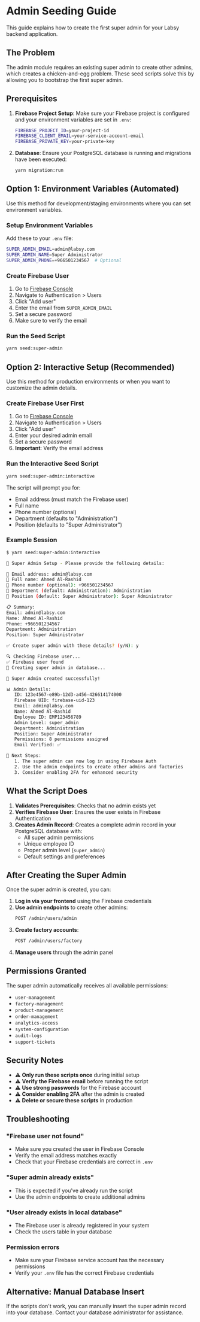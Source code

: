 # Admin Seeding Guide

This guide explains how to create the first super admin for your Labsy backend application.

## The Problem

The admin module requires an existing super admin to create other admins, which creates a chicken-and-egg problem. These seed scripts solve this by allowing you to bootstrap the first super admin.

## Prerequisites

1. **Firebase Project Setup**: Make sure your Firebase project is configured and your environment variables are set in `.env`:
   ```bash
   FIREBASE_PROJECT_ID=your-project-id
   FIREBASE_CLIENT_EMAIL=your-service-account-email
   FIREBASE_PRIVATE_KEY=your-private-key
   ```

2. **Database**: Ensure your PostgreSQL database is running and migrations have been executed:
   ```bash
   yarn migration:run
   ```

## Option 1: Environment Variables (Automated)

Use this method for development/staging environments where you can set environment variables.

### Setup Environment Variables

Add these to your `.env` file:
```bash
SUPER_ADMIN_EMAIL=admin@labsy.com
SUPER_ADMIN_NAME=Super Administrator
SUPER_ADMIN_PHONE=+966501234567  # Optional
```

### Create Firebase User

1. Go to [Firebase Console](https://console.firebase.google.com/)
2. Navigate to Authentication > Users
3. Click "Add user"
4. Enter the email from `SUPER_ADMIN_EMAIL`
5. Set a secure password
6. Make sure to verify the email

### Run the Seed Script

```bash
yarn seed:super-admin
```

## Option 2: Interactive Setup (Recommended)

Use this method for production environments or when you want to customize the admin details.

### Create Firebase User First

1. Go to [Firebase Console](https://console.firebase.google.com/)
2. Navigate to Authentication > Users
3. Click "Add user"
4. Enter your desired admin email
5. Set a secure password
6. **Important**: Verify the email address

### Run the Interactive Seed Script

```bash
yarn seed:super-admin:interactive
```

The script will prompt you for:
- Email address (must match the Firebase user)
- Full name
- Phone number (optional)
- Department (defaults to "Administration")
- Position (defaults to "Super Administrator")

### Example Session

```bash
$ yarn seed:super-admin:interactive

🚀 Super Admin Setup - Please provide the following details:

📧 Email address: admin@labsy.com
👤 Full name: Ahmed Al-Rashid
📱 Phone number (optional): +966501234567
🏢 Department (default: Administration): Administration
💼 Position (default: Super Administrator): Super Administrator

📋 Summary:
Email: admin@labsy.com
Name: Ahmed Al-Rashid
Phone: +966501234567
Department: Administration
Position: Super Administrator

✅ Create super admin with these details? (y/N): y

🔍 Checking Firebase user...
✅ Firebase user found
💾 Creating super admin in database...

🎉 Super Admin created successfully!

📊 Admin Details:
   ID: 123e4567-e89b-12d3-a456-426614174000
   Firebase UID: firebase-uid-123
   Email: admin@labsy.com
   Name: Ahmed Al-Rashid
   Employee ID: EMP123456789
   Admin Level: super_admin
   Department: Administration
   Position: Super Administrator
   Permissions: 8 permissions assigned
   Email Verified: ✅

🔐 Next Steps:
   1. The super admin can now log in using Firebase Auth
   2. Use the admin endpoints to create other admins and factories
   3. Consider enabling 2FA for enhanced security
```

## What the Script Does

1. **Validates Prerequisites**: Checks that no admin exists yet
2. **Verifies Firebase User**: Ensures the user exists in Firebase Authentication
3. **Creates Admin Record**: Creates a complete admin record in your PostgreSQL database with:
   - All super admin permissions
   - Unique employee ID
   - Proper admin level (`super_admin`)
   - Default settings and preferences

## After Creating the Super Admin

Once the super admin is created, you can:

1. **Log in via your frontend** using the Firebase credentials
2. **Use admin endpoints** to create other admins:
   ```bash
   POST /admin/users/admin
   ```
3. **Create factory accounts**:
   ```bash
   POST /admin/users/factory
   ```
4. **Manage users** through the admin panel

## Permissions Granted

The super admin automatically receives all available permissions:
- `user-management`
- `factory-management`
- `product-management`
- `order-management`
- `analytics-access`
- `system-configuration`
- `audit-logs`
- `support-tickets`

## Security Notes

- ⚠️ **Only run these scripts once** during initial setup
- ⚠️ **Verify the Firebase email** before running the script
- ⚠️ **Use strong passwords** for the Firebase account
- ⚠️ **Consider enabling 2FA** after the admin is created
- ⚠️ **Delete or secure these scripts** in production

## Troubleshooting

### "Firebase user not found"
- Make sure you created the user in Firebase Console
- Verify the email address matches exactly
- Check that your Firebase credentials are correct in `.env`

### "Super admin already exists"
- This is expected if you've already run the script
- Use the admin endpoints to create additional admins

### "User already exists in local database"
- The Firebase user is already registered in your system
- Check the users table in your database

### Permission errors
- Make sure your Firebase service account has the necessary permissions
- Verify your `.env` file has the correct Firebase credentials

## Alternative: Manual Database Insert

If the scripts don't work, you can manually insert the super admin record into your database. Contact your database administrator for assistance.
